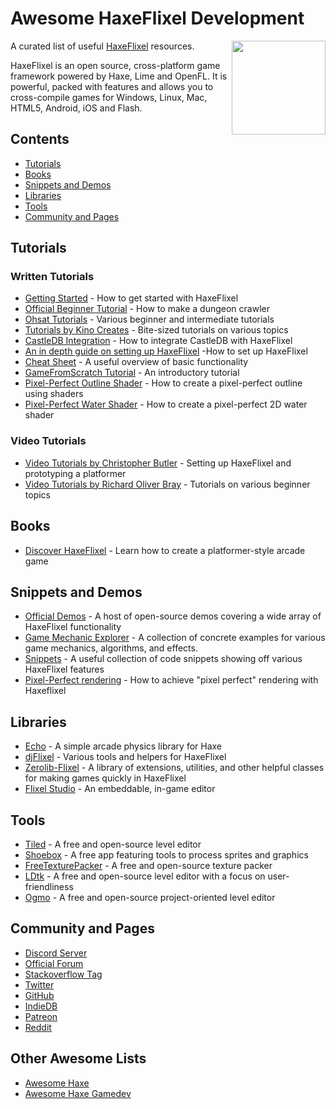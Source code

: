 # Awesome HaxeFlixel Development

<img align="right" src="images/haxeflixel.svg" width="150" height="150" />

A curated list of useful [HaxeFlixel](https://haxeflixel.com) resources.

HaxeFlixel is an open source, cross-platform game framework powered by Haxe, Lime and OpenFL. It is powerful, packed with features and allows you to cross-compile games for Windows, Linux, Mac, HTML5, Android, iOS and Flash.



## Contents
* [Tutorials](#tutorials)
* [Books](#books)
* [Snippets and Demos](#snippets-and-demos)
* [Libraries](#libraries)
* [Tools](#tools)
* [Community and Pages](#community-and-pages)



## Tutorials

### Written Tutorials

* [Getting Started](https://haxeflixel.com/documentation/getting-started/) - How to get started with HaxeFlixel
* [Official Beginner Tutorial](https://haxeflixel.com/documentation/tutorial/) - How to make a dungeon crawler
* [Ohsat Tutorials](https://www.ohsat.com/tutorial/) - Various beginner and intermediate tutorials
* [Tutorials by Kino Creates](https://kinocreates.io/category/tutorials/) - Bite-sized tutorials on various topics
* [CastleDB Integration](https://gist.github.com/awreese/69bdfb99d88c0a680c370e16304aef87) - How to integrate CastleDB with HaxeFlixel
* [An in depth guide on setting up HaxeFlixel](https://mig-moog.newgrounds.com/news/post/1157692) -How to set up HaxeFlixel
* [Cheat Sheet](https://haxeflixel.com/documentation/cheat-sheet/) - A useful overview of basic functionality
* [GameFromScratch Tutorial](https://gamefromscratch.com/haxe-and-haxeflixel-tutorial-series/) - An introductory tutorial
* [Pixel-Perfect Outline Shader](https://gist.github.com/AustinEast/d3892fdf6a6079366fffde071f0c2bae) - How to create a pixel-perfect outline using shaders
* [Pixel-Perfect Water Shader](https://www.ohsat.com/tutorial/flixel/pixel-perfect-water-shader/) - How to create a pixel-perfect 2D water shader

### Video Tutorials

* [Video Tutorials by Christopher Butler](https://www.youtube.com/watch?v=LpKvSPwHOP8&list=PLi0ypjD5PcV9xdjycW0hYi_HD297012tE) - Setting up HaxeFlixel and prototyping a platformer
* [Video Tutorials by Richard Oliver Bray](https://www.youtube.com/playlist?list=PLiKs97d-BatFGPrkf7yNN0e6IyToRaaYO) - Tutorials on various beginner topics

## Books
* [Discover HaxeFlixel](https://discover-haxeflixel.com) - Learn how to create a platformer-style arcade game

## Snippets and Demos

* [Official Demos](https://haxeflixel.com/demos/) - A host of open-source demos covering a wide array of HaxeFlixel functionality
* [Game Mechanic Explorer](http://gme.qr9.de) - A collection of concrete examples for various game mechanics, algorithms, and effects.
* [Snippets](https://snippets.haxeflixel.com) - A useful collection of code snippets showing off various HaxeFlixel features
* [Pixel-Perfect rendering](https://github.com/AustinEast/haxeflixel-pixel-perfect) - How to achieve "pixel perfect" rendering with Haxeflixel

## Libraries

* [Echo](https://austineast.dev/echo/) - A simple arcade physics library for Haxe
* [djFlixel](https://github.com/john32b/djFlixel) - Various tools and helpers for HaxeFlixel
* [Zerolib-Flixel](https://github.com/01010111/zerolib-flixel) - A library of extensions, utilities, and other helpful classes for making games quickly in HaxeFlixel
* [Flixel Studio](https://github.com/Dovyski/flixel-studio) - An embeddable, in-game editor

## Tools

* [Tiled](https://www.mapeditor.org) - A free and open-source level editor
* [Shoebox](https://renderhjs.net/shoebox/) - A free app featuring tools to process sprites and graphics
* [FreeTexturePacker](http://free-tex-packer.com) - A free and open-source texture packer
* [LDtk](https://ldtk.io) - A free and open-source level editor with a focus on user-friendliness
* [Ogmo](https://ogmo-editor-3.github.io) - A free and open-source project-oriented level editor

## Community and Pages

* [Discord Server](https://discordapp.com/invite/rqEBAgF)
* [Official Forum](http://forum.haxeflixel.com/)
* [Stackoverflow Tag](https://stackoverflow.com/questions/tagged/haxeflixel)
* [Twitter](https://twitter.com/HaxeFlixel)
* [GitHub](https://github.com/haxeflixel)
* [IndieDB](https://www.indiedb.com/engines/haxeflixel)
* [Patreon](https://www.patreon.com/haxeflixel)
* [Reddit](https://www.reddit.com/r/haxeflixel/)

## Other Awesome Lists

* [Awesome Haxe](https://github.com/nadako/awesome-haxe)
* [Awesome Haxe Gamedev](https://github.com/Dvergar/awesome-haxe-gamedev)
